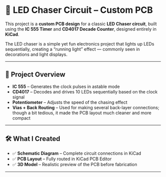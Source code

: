 # 🚀 LED Chaser Circuit – Custom PCB

This project is a **custom PCB design** for a classic **LED Chaser circuit**, built using the **IC 555 Timer** and **CD4017 Decade Counter**, designed entirely in **KiCad**.

The LED chaser is a simple yet fun electronics project that lights up LEDs sequentially, creating a “running light” effect — commonly seen in decorations and light displays.

---

## 🧠 Project Overview

- **IC 555** – Generates the clock pulses in astable mode  
- **CD4017** – Decodes and drives 10 LEDs sequentially based on the clock signal  
- **Potentiometer** – Adjusts the speed of the chasing effect  
- **Vias + Back Routing** – Used for making several back-layer connections; though a bit tedious, it made the PCB layout much cleaner and more compact

---

## 🛠️ What I Created

- ✅ **Schematic Diagram** – Complete circuit connections in KiCad  
- ✅ **PCB Layout** – Fully routed in KiCad PCB Editor  
- ✅ **3D Model** – Realistic preview of the PCB before fabrication

---


